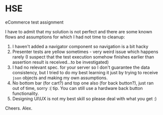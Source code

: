 # HSE
eCommerce test assignment

I have to admit that my solution is not perfect and there are some known flows and assumptions
for which I had not time to cleanup:
  1. I haven't added a navigator component so navigation is a bit hacky
  2. Presenter tests are yellow sometimes - very weird issue which happens rarely
     (I suspect that the test execution somehow finishes earlier than assertion result is received...to be investigated)
  3. I had no relevant spec. for your server so I don't guarantee the data consistency, but I tried to do my best learning it
     just by trying to receive `json` objects and making my own assumptions.
  4. No bottom bar (for cart?) and top one also (for back button?), just ran out of time, sorry :(
      tip. You can still use a hardware back button functionality.
  5. Designing UI\UX is not my best skill so please deal with what you get :)
 
Cheers. Alex.
